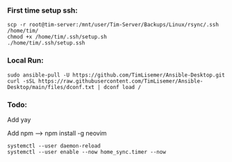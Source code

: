 ### First time setup ssh:

```
scp -r root@tim-server:/mnt/user/Tim-Server/Backups/Linux/rsync/.ssh /home/tim/
chmod +x /home/tim/.ssh/setup.sh
./home/tim/.ssh/setup.ssh
```

### Local Run:

```
sudo ansible-pull -U https://github.com/TimLisemer/Ansible-Desktop.git
curl -sSL https://raw.githubusercontent.com/TimLisemer/Ansible-Desktop/main/files/dconf.txt | dconf load /
```

### Todo:

Add yay

Add npm --> npm install -g neovim
```
systemctl --user daemon-reload
systemctl --user enable --now home_sync.timer --now
```
